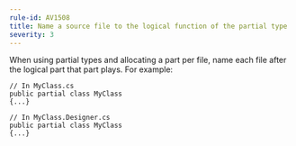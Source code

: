 ```yaml
---
rule-id: AV1508
title: Name a source file to the logical function of the partial type
severity: 3
---
```

When using partial types and allocating a part per file, name each file after the logical part that part plays. For example:

	// In MyClass.cs
	public partial class MyClass
	{...}
	
	// In MyClass.Designer.cs	
	public partial class MyClass
	{...}
